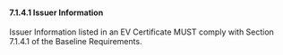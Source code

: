 #### 7.1.4.1 Issuer Information

Issuer Information listed in an EV Certificate MUST comply with Section 7.1.4.1 of the Baseline Requirements.

